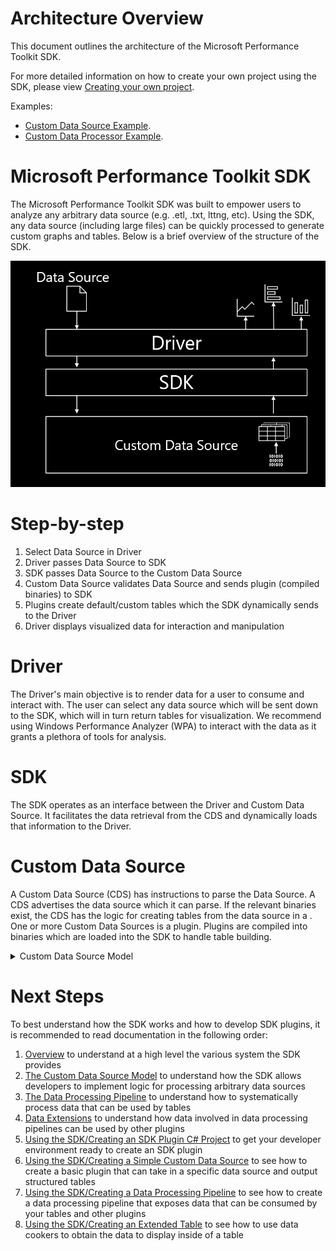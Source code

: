 # Architecture Overview

This document outlines the architecture of the Microsoft Performance Toolkit SDK.

For more detailed information on how to create your own project using the SDK, please view [Creating your own project](../Using-the-SDK/Creating-your-project.md). 

Examples:
- [Custom Data Source Example](../../samples/SimpleDataSource/SimpleCustomDataSource.cs).
- [Custom Data Processor Example](../../samples/SimpleDataSource/SimpleCustomDataProcessor.cs). 


# Microsoft Performance Toolkit SDK

The Microsoft Performance Toolkit SDK was built to empower users to analyze any arbitrary data source (e.g. .etl, .txt, lttng, etc). 
Using the SDK, any data source (including large files) can be quickly processed to generate custom graphs and tables.
Below is a brief overview of the structure of the SDK.


![](.attachments/ArchitectureOverview.png)


# Step-by-step
1) Select Data Source in Driver
2) Driver passes Data Source to SDK
3) SDK passes Data Source to the Custom Data Source
4) Custom Data Source validates Data Source and sends plugin (compiled binaries) to SDK
5) Plugins create default/custom tables which the SDK dynamically sends to the Driver
6) Driver displays visualized data for interaction and manipulation


# Driver

The Driver's main objective is to render data for a user to consume and interact with. The user can select any data source which will be sent down to the SDK, which will in turn return tables for visualization.
We recommend using Windows Performance Analyzer (WPA) to interact with the data as it grants a plethora of tools for analysis.


# SDK

The SDK operates as an interface between the Driver and Custom Data Source. It facilitates the data retrieval from the CDS and dynamically loads that information to the Driver.

# Custom Data Source

A Custom Data Source (CDS) has instructions to parse the Data Source. A CDS advertises the data source which it can parse.
If the relevant binaries exist, the CDS has the logic for creating tables from the data source in a . 
One or more Custom Data Sources is a plugin. Plugins are compiled into binaries which are loaded into the SDK to handle table building.

<details>

<summary>Custom Data Source Model</summary>
 

A Custom Data Source is a containerized unit with instructions on how to read a custom data source.
Every Custom Data Source has to advertise the supported file types (data sources). 
They also contain logic for data processors which creates tables from the data source.

The tables are returned as binary instructions from the Data Processor to the SDK to create 0 or more tables.
The Driver (WPA is recommended) dynamically loads each Custom Data Source at runtime through the SDK.


![](.attachments/CustomDataSource.png)
Change WPA to driver

The Custom Data Source Model allows developers to use any arbitrary data source with the SDK to build desired tables using plugins. 
A plugin is one or more Custom Data Sources compiled as a package of binaries for the SDK to read.
In the above example, there must be an LTTng plugin to read those trace files.


For implementation details, please view [Using the SDK/Creating A Simple Custom Data Source](../Using-the-SDK/Creating-a-simple-custom-data-source.md).

</details>


# Next Steps

To best understand how the SDK works and how to develop SDK plugins, it is recommended to read documentation in the following order:
1) [Overview](./Overview.md) to understand at a high level the various system the SDK provides
2) [The Custom Data Source Model](./The-Custom-Data-Source-Model.md) to understand how the SDK allows developers to implement 
logic for processing arbitrary data sources
3) [The Data Processing Pipeline](./The-Data-Processing-Pipeline.md) to understand how to systematically process data that 
can be used by tables
4) [Data Extensions](.Data-Extensions.md) to understand how data involved in data processing pipelines can be used by 
other plugins
5) [Using the SDK/Creating an SDK Plugin C# Project](./Using-the-SDK/Creating-your-project.md) to get your developer environment ready to create an SDK plugin
6) [Using the SDK/Creating a Simple Custom Data Source](./Using-the-SDK/Creating-a-simple-custom-data-source.md) to see how to create a basic plugin that can 
take in a specific data source and output structured tables
7) [Using the SDK/Creating a Data Processing Pipeline](./Using-the-SDK/Creating-a-pipeline.md) to see how to create a data processing pipeline that 
exposes data that can be consumed by your tables and other plugins
8) [Using the SDK/Creating an Extended Table](./Using-the-SDK/Creating-an-extended-table.md) to see how to use data cookers to obtain the data to display 
inside of a table